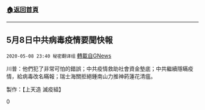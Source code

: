 ###  [:house:返回首頁](https://github.com/ourhimalayas/txt)
---

## 5月8日中共病毒疫情要聞快報
`2020-05-08 23:40 秘密翻译组` [轉載自GNews](https://gnews.org/zh-hant/197903/)

川普：他們犯了非常可怕的錯誤；中共疫情救助社會資金墊底；中共繼續隱瞞疫情，給病毒改名瞞報；瑞士海關拒絕鍾南山力推神葯蓮花清瘟。



製作：【上天造 滅疫組】

0
